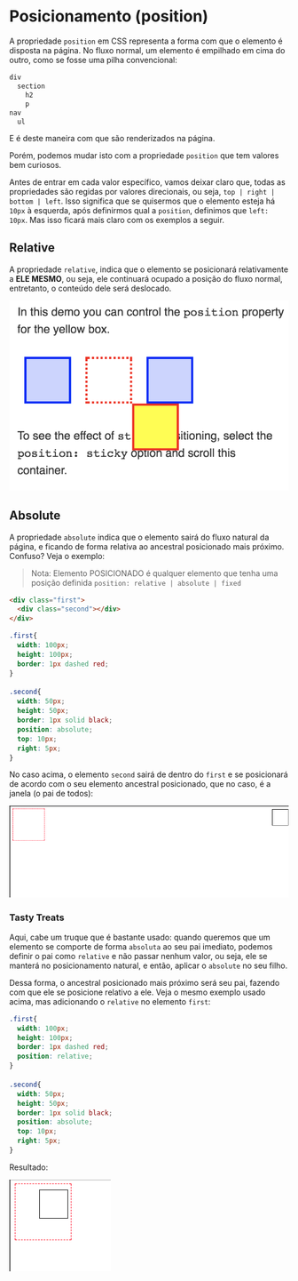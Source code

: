 # Posicionamento (position)

A propriedade `position` em CSS representa a forma com que o elemento é disposta na página. No fluxo normal, um elemento é empilhado em cima do outro, como se fosse uma pilha convencional:

```
div
  section
    h2
    p
nav
  ul
```

E é deste maneira com que são renderizados na página.

Porém, podemos mudar isto com a propriedade `position` que tem valores bem curiosos.

Antes de entrar em cada valor específico, vamos deixar claro que, todas as propriedades são regidas por valores direcionais, ou seja, `top | right | bottom | left`.
Isso significa que se quisermos que o elemento esteja há `10px` à esquerda, após definirmos qual a `position`, definimos que `left: 10px`. Mas isso ficará mais claro com os exemplos a seguir.

## Relative
A propriedade `relative`, indica que o elemento se posicionará relativamente a **ELE MESMO**, ou seja, ele continuará ocupado a posição do fluxo normal, entretanto, o conteúdo dele será deslocado.

![position relative](./media/position-relative.png)

## Absolute
A propriedade `absolute` indica que o elemento sairá do fluxo natural da página, e ficando de forma relativa ao ancestral posicionado mais próximo. Confuso? Veja o exemplo:

> Nota: Elemento POSICIONADO é qualquer elemento que tenha uma posição definida `position: relative | absolute | fixed`

```html
<div class="first">
  <div class="second"></div>
</div>
```

```css
.first{
  width: 100px;
  height: 100px;
  border: 1px dashed red;
}

.second{
  width: 50px;
  height: 50px;
  border: 1px solid black;
  position: absolute;
  top: 10px;
  right: 5px;
}
```

No caso acima, o elemento `second` sairá de dentro do `first` e se posicionará de acordo com o seu elemento ancestral posicionado, que no caso, é a janela (o pai de todos):

![position absolute](./media/position-absolute.png)


### Tasty Treats 
Aqui, cabe um truque que é bastante usado: quando queremos que um elemento se comporte de forma `absoluta` ao seu pai imediato, podemos definir o pai como `relative` e não passar nenhum valor, ou seja, ele se manterá no posicionamento natural, e então, aplicar o `absolute` no seu filho.

Dessa forma, o ancestral posicionado mais próximo será seu pai, fazendo com que ele se posicione relativo a ele. Veja o mesmo exemplo usado acima, mas adicionando o `relative` no elemento `first`:

```css
.first{
  width: 100px;
  height: 100px;
  border: 1px dashed red;
  position: relative;
}

.second{
  width: 50px;
  height: 50px;
  border: 1px solid black;
  position: absolute;
  top: 10px;
  right: 5px;
}
```

Resultado:

![Position absolute 2](./media/position-absolute2.png)
